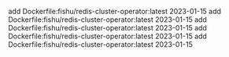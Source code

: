 add Dockerfile:fishu/redis-cluster-operator:latest 2023-01-15
add Dockerfile:fishu/redis-cluster-operator:latest 2023-01-15
add Dockerfile:fishu/redis-cluster-operator:latest 2023-01-15
add Dockerfile:fishu/redis-cluster-operator:latest 2023-01-15
add Dockerfile:fishu/redis-cluster-operator:latest 2023-01-15
